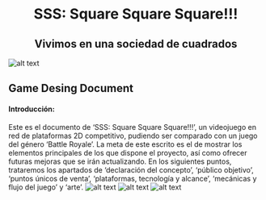# <div align="center"> SSS: Square Square Square!!! </div>
## <div align="center"> Vivimos en una sociedad de cuadrados </div>
![alt text](https://github.com/ClaraMegalovania/SSS-Square-Square-Square-/blob/master/logo.jpg)

## Game Desing Document
#### Introducción:
Este es el documento de ‘SSS: Square Square Square!!!’, un videojuego en red de plataformas 2D competitivo, pudiendo ser comparado con un juego del género ‘Battle Royale’. La meta de este escrito es el de mostrar los elementos principales de los que dispone el proyecto, así como ofrecer futuras mejoras que se irán actualizando.
En los siguientes puntos, trataremos los apartados de ‘declaración del concepto’, ‘público objetivo’, ‘puntos únicos de venta’, ‘plataformas, tecnología y alcance’, ‘mecánicas y flujo del juego’ y ‘arte’.
![alt text](https://github.com/ClaraMegalovania/SSS-Square-Square-Square-/blob/master/triangulo.png)
![alt text](https://github.com/ClaraMegalovania/SSS-Square-Square-Square-/blob/master/circulo.png)
![alt text](https://github.com/ClaraMegalovania/SSS-Square-Square-Square-/blob/master/cuadrado.png)

